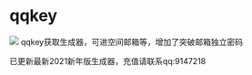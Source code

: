 # qqkey
![](https://github.com/w0ai1uo/qqkey/blob/master/1.png)
qqkey获取生成器，可进空间邮箱等，增加了突破邮箱独立密码

已更新最新2021新年版生成器，充值请联系qq:9147218
